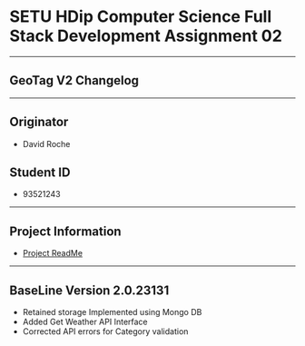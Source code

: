 # SETU HDip Computer Science  Full Stack Development Assignment 02

---

## GeoTag V2 Changelog

---

## Originator

- David Roche

## Student ID  

- 93521243

---

## Project Information

- [Project ReadMe](/readme.md)

---

## BaseLine Version 2.0.23131

- Retained storage Implemented using Mongo DB
- Added Get Weather API Interface 
- Corrected API errors for Category validation 
